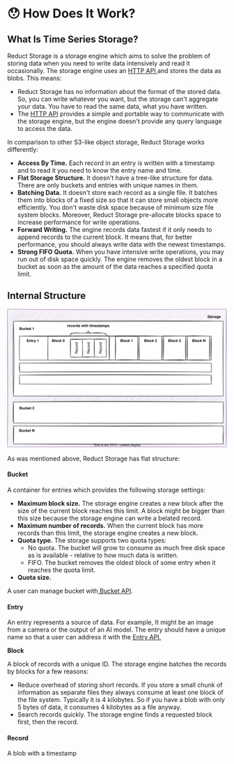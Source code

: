 # 😯 How Does It Work?

## What Is Time Series Storage?

Reduct Storage is a storage engine which aims to solve the problem of storing data when you need to write data intensively and read it occasionally. The storage engine uses an [HTTP API ](http-api/)and stores the data as blobs. This means:

* Reduct Storage has no information about the format of the stored data. So, you can write whatever you want, but the storage can't aggregate your data. You have to read the same data, what you have written.
* The [HTTP API](http-api/) provides a simple and portable way to communicate with the storage engine, but the engine doesn't provide any query language to access the data.

In comparison to other S3-like object storage, Reduct Storage works differently:


* **Access By Time.** Each record in an entry is written with a timestamp and to read it you need to know the entry name and time.
* **Flat Storage Structure.** It doesn't have a tree-like structure for data. There are only buckets and entries with unique names in them.
* **Batching Data.** It doesn't store each record as a single file. It batches them into blocks of a fixed size so that it can store small objects more efficiently. You don't waste disk space because of minimum size file system blocks. Moreover, Reduct Storage pre-allocate blocks space to increase performance for write operations.&#x20;
* **Forward Writing.** The engine records data fastest if it only needs to append records to the current block. It means that, for better performance, you should always write data with the newest timestamps.
* **Strong FIFO Quota.** When you have intensive write operations, you may run out of disk space quickly. The engine removes the oldest block in a bucket as soon as the amount of the data reaches a specified quota limit.

## Internal Structure

![](<.gitbook/assets/Untitled Diagram.svg>)

As was mentioned above, Reduct Storage has flat structure:

#### **Bucket**

A container for entries which provides the following storage settings:

* **Maximum block size.**  The storage engine creates a new block after the size of the current block reaches this limit. A block might be bigger than this size because the storage engine can write a belated record.
* **Maximum number of records.** When the current block has more records than this limit, the storage engine creates a new block.&#x20;
* **Quota type.** The storage supports two quota types:
  * No quota. The bucket will grow to consume as much free disk space as is available - relative to how much data is written.
  * FIFO. The bucket removes the oldest block of some entry when it reaches the quota limit.
* **Quota size.**&#x20;

A user can manage bucket with[ Bucket API](http-api/bucket-api.md).

#### Entry

An entry represents a source of data. For example, It might be an image from a camera or the output of an AI model. The entry should have a unique name so that a user can address it with the [Entry API.](http-api/bucket-api.md)

**Block**

A block of records with a unique ID. The storage engine batches the records by blocks for a few reasons:

* Reduce overhead of storing short records. If you store a small chunk of information as separate files they always consume at least one block of the file system. Typically it is 4 kilobytes. So if you have a blob with only 5 bytes of data, it consumes 4 kilobytes as a file anyway.
* Search records quickly. The storage engine finds a requested block first, then the record.

#### Record

A blob with a timestamp
